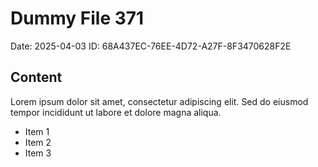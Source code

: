 # Dummy File 371

Date: 2025-04-03
ID: 68A437EC-76EE-4D72-A27F-8F3470628F2E

## Content

Lorem ipsum dolor sit amet, consectetur adipiscing elit.
Sed do eiusmod tempor incididunt ut labore et dolore magna aliqua.

* Item 1
* Item 2
* Item 3
